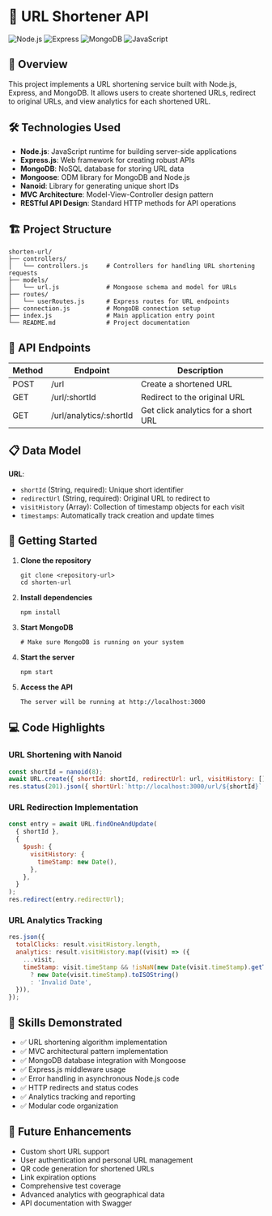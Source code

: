 # 🚀 URL Shortener API

![Node.js](https://img.shields.io/badge/Node.js-339933?style=for-the-badge&logo=nodedotjs&logoColor=white)
![Express](https://img.shields.io/badge/Express-000000?style=for-the-badge&logo=express&logoColor=white)
![MongoDB](https://img.shields.io/badge/MongoDB-47A248?style=for-the-badge&logo=mongodb&logoColor=white)
![JavaScript](https://img.shields.io/badge/JavaScript-F7DF1E?style=for-the-badge&logo=javascript&logoColor=black)

## 📌 Overview

This project implements a URL shortening service built with Node.js, Express, and MongoDB. It allows users to create shortened URLs, redirect to original URLs, and view analytics for each shortened URL.

## 🛠️ Technologies Used

- **Node.js**: JavaScript runtime for building server-side applications
- **Express.js**: Web framework for creating robust APIs
- **MongoDB**: NoSQL database for storing URL data
- **Mongoose**: ODM library for MongoDB and Node.js
- **Nanoid**: Library for generating unique short IDs
- **MVC Architecture**: Model-View-Controller design pattern
- **RESTful API Design**: Standard HTTP methods for API operations

## 🏗️ Project Structure

```
shorten-url/
├── controllers/
│   └── controllers.js     # Controllers for handling URL shortening requests
├── models/
│   └── url.js             # Mongoose schema and model for URLs
├── routes/
│   └── userRoutes.js      # Express routes for URL endpoints
├── connection.js          # MongoDB connection setup
├── index.js               # Main application entry point
└── README.md              # Project documentation
```

## 🔄 API Endpoints

| Method | Endpoint             | Description                           |
|--------|----------------------|---------------------------------------|
| POST   | /url                 | Create a shortened URL                |
| GET    | /url/:shortId        | Redirect to the original URL          |
| GET    | /url/analytics/:shortId | Get click analytics for a short URL |

## 📋 Data Model

**URL**:
- `shortId` (String, required): Unique short identifier
- `redirectUrl` (String, required): Original URL to redirect to
- `visitHistory` (Array): Collection of timestamp objects for each visit
- `timestamps`: Automatically track creation and update times

## 🚀 Getting Started

1. **Clone the repository**
   ```
   git clone <repository-url>
   cd shorten-url
   ```

2. **Install dependencies**
   ```
   npm install
   ```

3. **Start MongoDB**
   ```
   # Make sure MongoDB is running on your system
   ```

4. **Start the server**
   ```
   npm start
   ```

5. **Access the API**
   ```
   The server will be running at http://localhost:3000
   ```

## 💻 Code Highlights

### URL Shortening with Nanoid
```javascript
const shortId = nanoid(8);
await URL.create({ shortId: shortId, redirectUrl: url, visitHistory: [] });
res.status(201).json({ shortUrl:`http://localhost:3000/url/${shortId}` });
```

### URL Redirection Implementation
```javascript
const entry = await URL.findOneAndUpdate(
  { shortId },
  {
    $push: {
      visitHistory: {
        timeStamp: new Date(),
      },
    },
  }
);
res.redirect(entry.redirectUrl);
```

### URL Analytics Tracking
```javascript
res.json({
  totalClicks: result.visitHistory.length,
  analytics: result.visitHistory.map((visit) => ({
    ...visit,
    timeStamp: visit.timeStamp && !isNaN(new Date(visit.timeStamp).getTime()) 
      ? new Date(visit.timeStamp).toISOString() 
      : 'Invalid Date',
  })),
});
```

## 🔧 Skills Demonstrated

- ✅ URL shortening algorithm implementation
- ✅ MVC architectural pattern implementation
- ✅ MongoDB database integration with Mongoose
- ✅ Express.js middleware usage
- ✅ Error handling in asynchronous Node.js code
- ✅ HTTP redirects and status codes
- ✅ Analytics tracking and reporting
- ✅ Modular code organization

## 📝 Future Enhancements

- Custom short URL support
- User authentication and personal URL management
- QR code generation for shortened URLs
- Link expiration options
- Comprehensive test coverage
- Advanced analytics with geographical data
- API documentation with Swagger


